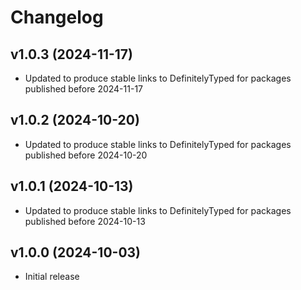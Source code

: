 # Changelog

## v1.0.3 (2024-11-17)

-   Updated to produce stable links to DefinitelyTyped for packages published before 2024-11-17

## v1.0.2 (2024-10-20)

-   Updated to produce stable links to DefinitelyTyped for packages published before 2024-10-20

## v1.0.1 (2024-10-13)

-   Updated to produce stable links to DefinitelyTyped for packages published before 2024-10-13

## v1.0.0 (2024-10-03)

-   Initial release
